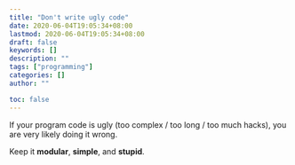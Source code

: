 ```yaml
---
title: "Don't write ugly code"
date: 2020-06-04T19:05:34+08:00
lastmod: 2020-06-04T19:05:34+08:00
draft: false
keywords: []
description: ""
tags: ["programming"]
categories: []
author: ""

toc: false
---
```


If your program code is ugly (too complex / too long / too much hacks), you are very likely doing it wrong.

<!--more-->

Keep it **modular**, **simple**, and **stupid**.